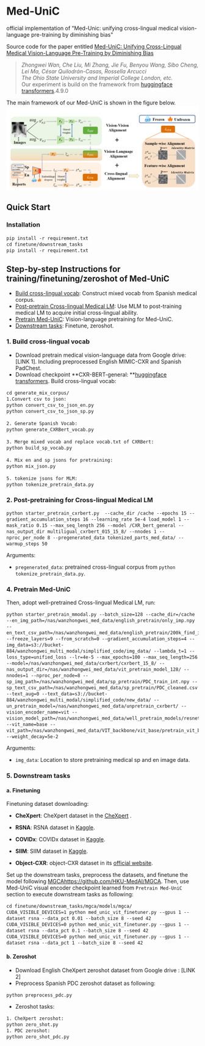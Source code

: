 # Med-UniC
official implementation of "Med-Unic: unifying cross-lingual medical vision-language pre-training by diminishing bias"

Source code for the paper entitled [Med-UniC: Unifying Cross-Lingual Medical Vision-Language Pre-Training by Diminishing Bias](https://arxiv.org/abs/2305.19894)
> *Zhongwei Wan, Che Liu, Mi Zhang, Jie Fu, Benyou Wang, Sibo Cheng, Lei Ma, César Quilodrán-Casas, Rossella Arcucci*   
> *The Ohio State University and Imperial College London, etc.*  
Our experiment is build on the framework from [huggingface transformers](https://github.com/huggingface/transformers).4.9.0

The main framework of our Med-UniC is shown in the figure below. ![image info](./Figure.png)

## Quick Start

### Installation
```
pip install -r requirement.txt
cd finetune/downstream_tasks
pip install -r requirement.txt
```
## Step-by-step Instructions for training/finetuning/zeroshot of Med-UniC
* <u>Build cross-lingual vocab</u>: Construct mixed vocab from Spanish medical corpus.
* <u>Post-pretrain Cross-lingual Medical LM</u>: Use MLM to post-training medical LM to acquire initial cross-lingual ability. 
* <u>Pretrain Med-UniC</u>: Vision-language pretraining for Med-UniC.
* <u>Downstream tasks</u>: Finetune, zeroshot.

### 1. Build cross-lingual vocab
- Download pretrain medical vision-language data from Google drive: [LINK 1]. Including preprocessed English MIMIC-CXR and Spanish PadChest.
- Download checkpoint **CXR-BERT-general: **[huggingface transformers](https://huggingface.co/microsoft/BiomedVLP-CXR-BERT-general/tree/main).
Build cross-lingual vocab:
```
cd generate_mix_corpus/
1.Convert csv to json:
python convert_csv_to_json_en.py
python convert_csv_to_json_sp.py

2. Generate Spanish Vocab:
python generate_CXRBert_vocab.py

3. Merge mixed vocab and replace vocab.txt of CXRBert:
python build_sp_vocab.py

4. Mix en and sp jsons for pretraining:
python mix_json.py

5. tokenize jsons for MLM:
python tokenize_pretrain_data.py
```

### 2. Post-pretraining for Cross-lingual Medical LM

```
python starter_pretrain_cxrbert.py  --cache_dir /cache --epochs 15 --gradient_accumulation_steps 16 --learning_rate 5e-4 load_model 1 --mask_ratio 0.15 --max_seq_length 256 --model /CXR_bert_general --nas_output_dir multiligual_cxrbert_015_15_8/ --nnodes 1 --nproc_per_node 8 --pregenerated_data tokenized_parts_med_data/ --warmup_steps 50
```
Arguments:
- ``pregenerated_data``: pretrained cross-lingual corpus from ``python tokenize_pretrain_data.py``.

### 4. Pretrain Med-UniC
Then, adopt well-pretrained Cross-lingual Medical LM, run:
```
python starter_pretrain_mmodal.py --batch_size=128 --cache_dir=/cache --en_img_path=/nas/wanzhongwei_med_data/english_pretrain/only_imp.npy --en_text_csv_path=/nas/wanzhongwei_med_data/english_pretrain/200k_find_imp.csv --freeze_layers=9 --from_scratch=0 --gradient_accumulation_steps=4 --img_data=s3://bucket-884/wanzhongwei_multi_modal/simplified_code/img_data/ --lambda_t=1 --loss_type=unified_loss --lr=4e-5 --max_epochs=100 --max_seq_length=256 --model=/nas/wanzhongwei_med_data/cxrbert/cxrbert_15_8/ --nas_output_dir=/nas/wanzhongwei_med_data/vit_pretrain_model_128/ --nnodes=1 --nproc_per_node=8 --sp_img_path=/nas/wanzhongwei_med_data/sp_pretrain/PDC_train_int.npy --sp_text_csv_path=/nas/wanzhongwei_med_data/sp_pretrain/PDC_cleaned.csv --text_aug=0 --text_data=s3://bucket-884/wanzhongwei_multi_modal/simplified_code/new_data/ --un_pretrain_model=/nas/wanzhongwei_med_data/unpretrain_cxrbert/ --vision_encoder_name=vit --vision_model_path=/nas/wanzhongwei_med_data/well_pretrain_models/resnet50_imagnet/resnet50imageNet.pth --vit_name=base --vit_path=/nas/wanzhongwei_med_data/VIT_backbone/vit_base/pretrain_vit_base.pth --weight_decay=5e-2
```
Arguments:
- ``img_data``: Location to store pretraining medical sp and en image data.

### 5. Downstream tasks

#### a. Finetuning
Finetuning dataset downloading: 
- **CheXpert**: CheXpert dataset in the [CheXpert](https://stanfordmlgroup.github.io/competitions/chexpert/) .

- **RSNA**: RSNA dataset in [Kaggle](https://www.kaggle.com/competitions/rsna-pneumonia-detection-challenge/data). 

- **COVIDx**: COVIDx dataset in [Kaggle](https://www.kaggle.com/datasets/andyczhao/covidx-cxr2).

- **SIIM**: SIIM dataset in [Kaggle](https://www.kaggle.com/competitions/siim-acr-pneumothorax-segmentation/data).

- **Object-CXR**: object-CXR dataset in its [official website](https://academictorrents.com/details/fdc91f11d7010f7259a05403fc9d00079a09f5d5).

Set up the downstream tasks, preprocess the datasets, and finetune the model following [MGCA](https://github.com/HKU-MedAI/MGCA)https://github.com/HKU-MedAI/MGCA. 
Then, use Med-UniC visual encoder checkpoint learned from ``Pretrain Med-UniC `` section to execute downstream tasks as following:

```
cd finetune/downstream_tasks/mgca/models/mgca/
CUDA_VISIBLE_DEVICES=1 python med_unic_vit_finetuner.py --gpus 1 --dataset rsna --data_pct 0.01 --batch_size 8 --seed 42
CUDA_VISIBLE_DEVICES=0 python med_unic_vit_finetuner.py --gpus 1 --dataset rsna --data_pct 0.1 --batch_size 8 --seed 42
CUDA_VISIBLE_DEVICES=0 python med_unic_vit_finetuner.py --gpus 1 --dataset rsna --data_pct 1 --batch_size 8 --seed 42
```
#### b. Zeroshot
- Download English CheXpert zeroshot dataset from Google drive : [LINK 2]
- Preprocess Spanish PDC zeroshot dataset as following:
```
python preprocess_pdc.py
```
- Zeroshot tasks:
```
1. CheXpert zeroshot:
python zero_shot.py
1. PDC zeroshot:
python zero_shot_pdc.py
```


